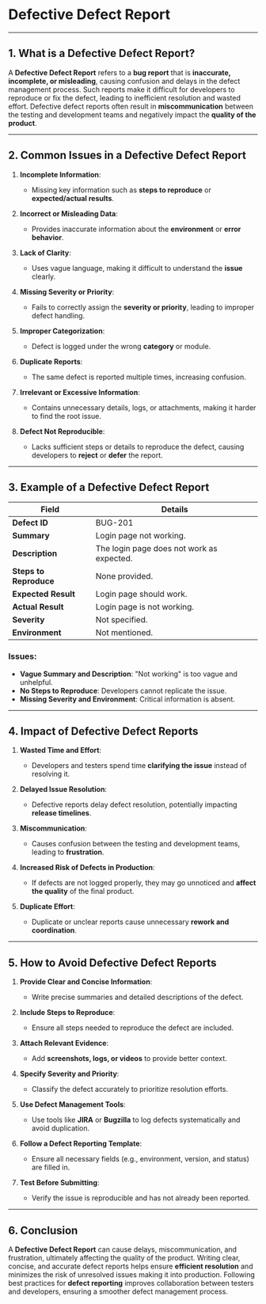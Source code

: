 # Defective Defect Report

---

## 1. What is a Defective Defect Report?

A **Defective Defect Report** refers to a **bug report** that is **inaccurate, incomplete, or misleading**, causing confusion and delays in the defect management process. Such reports make it difficult for developers to reproduce or fix the defect, leading to inefficient resolution and wasted effort. Defective defect reports often result in **miscommunication** between the testing and development teams and negatively impact the **quality of the product**.

---

## 2. Common Issues in a Defective Defect Report

1. **Incomplete Information**:
   - Missing key information such as **steps to reproduce** or **expected/actual results**.

2. **Incorrect or Misleading Data**:
   - Provides inaccurate information about the **environment** or **error behavior**.

3. **Lack of Clarity**:
   - Uses vague language, making it difficult to understand the **issue** clearly.

4. **Missing Severity or Priority**:
   - Fails to correctly assign the **severity or priority**, leading to improper defect handling.

5. **Improper Categorization**:
   - Defect is logged under the wrong **category** or module.

6. **Duplicate Reports**:
   - The same defect is reported multiple times, increasing confusion.

7. **Irrelevant or Excessive Information**:
   - Contains unnecessary details, logs, or attachments, making it harder to find the root issue.

8. **Defect Not Reproducible**:
   - Lacks sufficient steps or details to reproduce the defect, causing developers to **reject** or **defer** the report.

---

## 3. Example of a Defective Defect Report

| **Field**           | **Details**                              |
|---------------------|-------------------------------------------|
| **Defect ID**       | BUG-201                                   |
| **Summary**         | Login page not working.                   |
| **Description**     | The login page does not work as expected. |
| **Steps to Reproduce** | None provided.                         |
| **Expected Result** | Login page should work.                   |
| **Actual Result**   | Login page is not working.                |
| **Severity**        | Not specified.                            |
| **Environment**     | Not mentioned.                            |

### Issues:
- **Vague Summary and Description**: "Not working" is too vague and unhelpful.
- **No Steps to Reproduce**: Developers cannot replicate the issue.
- **Missing Severity and Environment**: Critical information is absent.

---

## 4. Impact of Defective Defect Reports

1. **Wasted Time and Effort**:
   - Developers and testers spend time **clarifying the issue** instead of resolving it.

2. **Delayed Issue Resolution**:
   - Defective reports delay defect resolution, potentially impacting **release timelines**.

3. **Miscommunication**:
   - Causes confusion between the testing and development teams, leading to **frustration**.

4. **Increased Risk of Defects in Production**:
   - If defects are not logged properly, they may go unnoticed and **affect the quality** of the final product.

5. **Duplicate Effort**:
   - Duplicate or unclear reports cause unnecessary **rework and coordination**.

---

## 5. How to Avoid Defective Defect Reports

1. **Provide Clear and Concise Information**:
   - Write precise summaries and detailed descriptions of the defect.

2. **Include Steps to Reproduce**:
   - Ensure all steps needed to reproduce the defect are included.

3. **Attach Relevant Evidence**:
   - Add **screenshots, logs, or videos** to provide better context.

4. **Specify Severity and Priority**:
   - Classify the defect accurately to prioritize resolution efforts.

5. **Use Defect Management Tools**:
   - Use tools like **JIRA** or **Bugzilla** to log defects systematically and avoid duplication.

6. **Follow a Defect Reporting Template**:
   - Ensure all necessary fields (e.g., environment, version, and status) are filled in.

7. **Test Before Submitting**:
   - Verify the issue is reproducible and has not already been reported.

---

## 6. Conclusion

A **Defective Defect Report** can cause delays, miscommunication, and frustration, ultimately affecting the quality of the product. Writing clear, concise, and accurate defect reports helps ensure **efficient resolution** and minimizes the risk of unresolved issues making it into production. Following best practices for **defect reporting** improves collaboration between testers and developers, ensuring a smoother defect management process.
